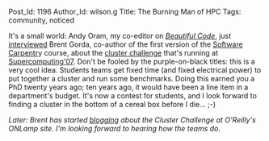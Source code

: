 Post_Id: 1196
Author_Id: wilson.g
Title: The Burning Man of HPC
Tags: community, noticed

<p>It's a small world: Andy Oram, my co-editor on <a href="http://beautifulcode.oreillynet.com/"><em>Beautiful Code</em></a>, just <a href="http://radar.oreilly.com/2007/10/supercomputing-challenge-at-hi.html">interviewed</a> Brent Gorda, co-author of the first version of the <a href="http://swc.scipy.org">Software Carpentr</a>y course, about the <a href="http://sc07.supercomputing.org/?pg=clusterchlng.html">cluster challenge</a> that's running at <a href="http://sc07.supercomputing.org/">Supercomputing'07</a>. Don't be fooled by the purple-on-black titles: this is a very cool idea.  Students teams get fixed time (and fixed electrical power) to put together a cluster and run some benchmarks.  Doing this earned you a PhD twenty years ago; ten years ago, it would have been a line item in a department's budget.  It's now a contest for students, and I look forward to finding a cluster in the bottom of a cereal box before I die... ;-)</p>
<p><em>Later: Brent has started <a href="http://www.oreillynet.com/onlamp/blog/2007/11/sc07_cluster_challenge_introdu.html">blogging</a> about the Cluster Challenge at O'Reilly's ONLamp site. I'm looking forward to hearing how the teams do.</em></p>
